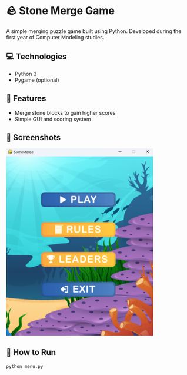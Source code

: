 # 🪨 Stone Merge Game

A simple merging puzzle game built using Python. Developed during the first year of Computer Modeling studies.

## 💻 Technologies
- Python 3
- Pygame (optional)

## 🧩 Features
- Merge stone blocks to gain higher scores
- Simple GUI and scoring system

## 📸 Screenshots
<img src="game-preview/1.png" alt="Preview" width="400"/>

## 🚀 How to Run
```bash
python menu.py
